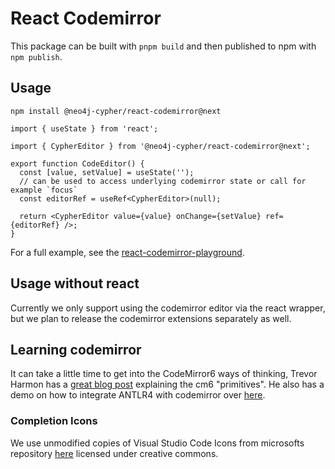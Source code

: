 # React Codemirror

This package can be built with `pnpm build` and then published to npm with `npm publish`.

## Usage

`npm install @neo4j-cypher/react-codemirror@next`

```tsx
import { useState } from 'react';

import { CypherEditor } from '@neo4j-cypher/react-codemirror@next';

export function CodeEditor() {
  const [value, setValue] = useState('');
  // can be used to access underlying codemirror state or call for example `focus`
  const editorRef = useRef<CypherEditor>(null);

  return <CypherEditor value={value} onChange={setValue} ref={editorRef} />;
}
```

For a full example, see the [react-codemirror-playground](https://github.com/neo4j/cypher-language-support/tree/main/packages/react-codemirror-playground).

## Usage without react

Currently we only support using the codemirror editor via the react wrapper, but we plan to release the codemirror extensions separately as well.

## Learning codemirror

It can take a little time to get into the CodeMirror6 ways of thinking, Trevor Harmon has a [great blog post](https://thetrevorharmon.com/blog/learning-codemirror/) explaining the cm6 "primitives". He also has a demo on how to integrate ANTLR4 with codemirror over [here](https://github.com/thetrevorharmon/zephyr-demo).

### Completion Icons

We use unmodified copies of Visual Studio Code Icons from microsofts repository [here](https://github.com/microsoft/vscode-icons) licensed under creative commons.
